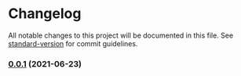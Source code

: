 # Changelog

All notable changes to this project will be documented in this file. See [standard-version](https://github.com/conventional-changelog/standard-version) for commit guidelines.

### [0.0.1](https://github.com/Ekisa-Team/ekisa-sdk/compare/v0.1.0...v0.0.1) (2021-06-23)
